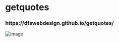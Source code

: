 # getquotes

<h3>https://dfswebdesign.github.io/getquotes/</h3>

![image](https://user-images.githubusercontent.com/73851641/113465013-ee110080-93fe-11eb-9d8d-a34fedb4481e.png)

